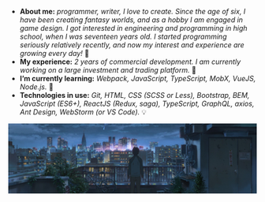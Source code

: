 * **About me:** *programmer, writer, I love to create. Since the age of six, I have been creating fantasy worlds, and as a hobby I am engaged in game design. I got interested in engineering and programming in high school, when I was seventeen years old. I started programming seriously relatively recently, and now my interest and experience are growing every day!* 🤔
* **My experience:** *2 years of commercial development.* *I am currently working on a large investment and trading platform.* 🔭
* **I’m currently learning:** *Webpack, JavaScript, TypeScript, MobX, VueJS, Node.js.* 🌱
* **Technologies in use:** *Git, HTML, CSS (SCSS or Less), Bootstrap, BEM, JavaScript (ES6+), ReactJS (Redux, saga), TypeScript, GraphQL, axios, Ant Design, WebStorm (or VS Code).* 💡

<img src="https://raw.githubusercontent.com/gzhel/gzhel/main/images/2.jpg">

<!--
**gzhel/gzhel** is a ✨ _special_ ✨ repository because its `README.md` (this file) appears on your GitHub profile.

Here are some ideas to get you started:

- 🔭 I’m currently working on ...
- 🌱 I’m currently learning ...
- 👯 I’m looking to collaborate on ...
- 🤔 I’m looking for help with ...
- 💬 Ask me about ...
- 📫 How to reach me: ...
- 😄 Pronouns: ...
- ⚡ Fun fact: ...
-->
